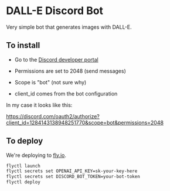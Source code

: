 # DALL-E Discord Bot

Very simple bot that generates images with DALL-E.

## To install

- Go to the [Discord developer portal](https://discord.com/developers/applications/)

- Permissions are set to 2048 (send messages)
- Scope is "bot" (not sure why)
- client_id comes from the bot configuration

In my case it looks like this:

<https://discord.com/oauth2/authorize?client_id=1284143138948251770&scope=bot&permissions=2048>

## To deploy

We're deploying to [fly.io](https://fly.io/).

```bash
flyctl launch
flyctl secrets set OPENAI_API_KEY=sk-your-key-here
flyctl secrets set DISCORD_BOT_TOKEN=your-bot-token
flyctl deploy
```
